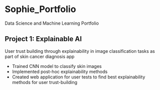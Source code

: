 # Sophie_Portfolio
Data Science and Machine Learning Portfolio

## Project 1: Explainable AI 
User trust building through explainability in image classification tasks as part of skin cancer diagnosis app
* Trained CNN model to classify skin images
* Implemented post-hoc explainability methods
* Created web application for user tests to find best explainability methods for user trust-building
